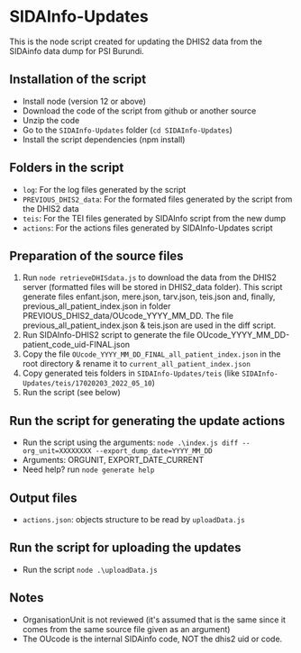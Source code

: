 # SIDAInfo-Updates
This is the node script created for updating the DHIS2 data from the SIDAinfo data dump for PSI Burundi.

## Installation of the script
- Install node (version 12 or above)
- Download the code of the script from github or another source
- Unzip the code
- Go to the ```SIDAInfo-Updates``` folder (```cd SIDAInfo-Updates```)
- Install the script dependencies (npm install)

## Folders in the script
- ```log```: For the log files generated by the script
- ```PREVIOUS_DHIS2_data```: For the formated files generated by the script from the DHIS2 data 
- ```teis```: For the TEI files generated by SIDAInfo script from the new dump
- ```actions```: For the actions files generated by SIDAInfo-Updates script

## Preparation of the source files
1. Run ```node retrieveDHISdata.js``` to download the data from the DHIS2 server (formatted files will be stored in DHIS2_data folder). This script generate files enfant.json, mere.json, tarv.json, teis.json and, finally, previous_all_patient_index.json in folder PREVIOUS_DHIS2_data/OUcode_YYYY_MM_DD. The file previous_all_patient_index.json & teis.json are used in the diff script.
2. Run SIDAInfo-DHIS2 script to generate the file OUcode_YYYY_MM_DD-patient_code_uid-FINAL.json
3. Copy the file ```OUcode_YYYY_MM_DD_FINAL_all_patient_index.json``` in the root directory & rename it to ```current_all_patient_index.json```
4. Copy generated teis folders in ```SIDAInfo-Updates/teis``` (like ```SIDAInfo-Updates/teis/17020203_2022_05_10```)
5. Run the script (see below)

## Run the script for generating the update actions
- Run the script using the arguments: ```node .\index.js diff --org_unit=XXXXXXXX --export_dump_date=YYYY_MM_DD```
- Arguments: ORGUNIT, EXPORT_DATE_CURRENT
- Need help? run ```node generate help```

## Output files
- ```actions.json```: objects structure to be read by ```uploadData.js```

## Run the script for uploading the updates
- Run the script ```node .\uploadData.js```

## Notes
- OrganisationUnit is not reviewed (it's assumed that is the same since it comes from the same source file given as an argument)
- The OUcode is the internal SIDAinfo code, NOT the dhis2 uid or code.
